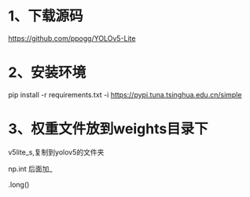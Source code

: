 # 1、下载源码

https://github.com/ppogg/YOLOv5-Lite

# 2、安装环境

pip install -r requirements.txt -i https://pypi.tuna.tsinghua.edu.cn/simple


# 3、权重文件放到weights目录下

v5lite_s,复制到yolov5的文件夹

np.int 后面加_

.long()